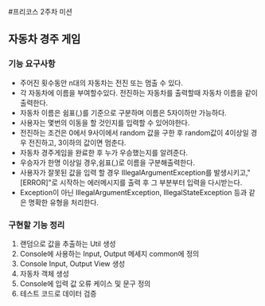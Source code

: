 #프리코스 2주차 미션

## 자동차 경주 게임

### 기능 요구사항

- 주어진 횟수동안 n대의 자동차는 전진 또는 멈출 수 있다.
- 각 자동차에 이름을 부여할수있다. 전진하는 자동차를 출력할때 자동차 이름을 같이 출력한다.
- 자동차 이름은 쉼표(,)를 기준으로 구분하며 이름은 5자이하만 가능하다.
- 사용자는 몇번의 이동을 할 것인지를 입력할 수 있어야한다.
- 전진하는 조건은 0에서 9사이에서 random 값을 구한 후 random값이 4이상일 경우 전진하고, 3이하의 값이면 멈춘다.
- 자동차 경주게임을 완료한 후 누가 우승했는지를 알려준다.
- 우승자가 한명 이상일 경우,쉼표(,)로 이름을 구분해출력한다.
- 사용자가 잘못된 값을 입력 할 경우 IllegalArgumentException를 발생시키고,"[ERROR]"로 시작하는 에러메시지를 출력 후 그 부분부터 입력을 다시받는다.
- Exception이 아닌 IllegalArgumentException, IllegalStateException 등과 같은 명확한 유형을 처리한다.

### 구현할 기능 정리
1. 랜덤으로 값을 추출하는 Util 생성
2. Console에 사용하는 Input, Output 메세지 common에 정의
3. Console Input, Output View 생성
4. 자동차 객체 생성
5. Console에 입력 값 오류 케이스 및 문구 정의
6. 테스트 코드로 데이터 검증
